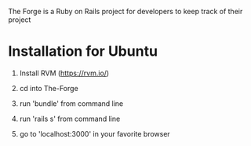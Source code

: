 The Forge is a Ruby on Rails project for developers to keep track of their project

Installation for Ubuntu
=======================

1. Install RVM (https://rvm.io/)

2. cd into The-Forge

3. run 'bundle' from command line

4. run 'rails s' from command line

5. go to 'localhost:3000' in your favorite browser

